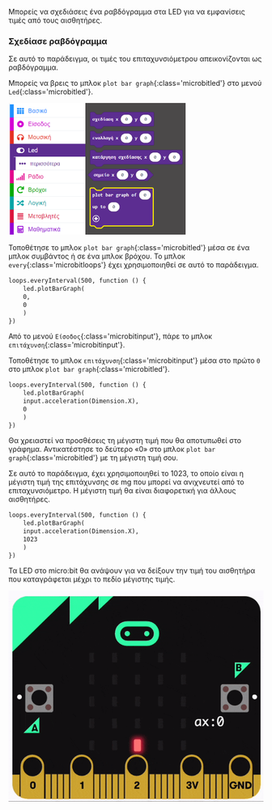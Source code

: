 Μπορείς να σχεδιάσεις ένα ραβδόγραμμα στα LED για να εμφανίσεις τιμές από τους αισθητήρες.

### Σχεδίασε ραβδόγραμμα

Σε αυτό το παράδειγμα, οι τιμές του επιταχυνσιόμετρου απεικονίζονται ως ραβδόγραμμα.

Μπορείς να βρεις το μπλοκ `plot bar graph`{:class='microbitled'} στο μενού `Led`{:class='microbitled'}.

<img src="images/led-menu.png" alt="The Led menu with the 'plot bar graph' block highlighted." width="350"/>

Τοποθέτησε το μπλοκ `plot bar graph`{:class='microbitled'} μέσα σε ένα μπλοκ συμβάντος ή σε ένα μπλοκ βρόχου. Το μπλοκ `every`{:class='microbitloops'} έχει χρησιμοποιηθεί σε αυτό το παράδειγμα.

```microbit
loops.everyInterval(500, function () {
    led.plotBarGraph(
    0,
    0
    )
})
```

Από το μενού `Είσοδος`{:class='microbitinput'}, πάρε το μπλοκ `επιτάχυνση`{:class='microbitinput'}.

Τοποθέτησε το μπλοκ `επιτάχυνση`{:class='microbitinput'} μέσα στο πρώτο `0` στο μπλοκ `plot bar graph`{:class='microbitled'}.

```microbit
loops.everyInterval(500, function () {
    led.plotBarGraph(
    input.acceleration(Dimension.X),
    0
    )
})
```

Θα χρειαστεί να προσθέσεις τη μέγιστη τιμή που θα αποτυπωθεί στο γράφημα. Αντικατέστησε το δεύτερο «0» στο μπλοκ `plot bar graph`{:class='microbitled'} με τη μέγιστη τιμή σου.

Σε αυτό το παράδειγμα, έχει χρησιμοποιηθεί το 1023, το οποίο είναι η μέγιστη τιμή της επιτάχυνσης σε mg που μπορεί να ανιχνευτεί από το επιταχυνσιόμετρο. Η μέγιστη τιμή θα είναι διαφορετική για άλλους αισθητήρες.

```microbit
loops.everyInterval(500, function () {
    led.plotBarGraph(
    input.acceleration(Dimension.X),
    1023
    )
})
```

Τα LED στο micro:bit θα ανάψουν για να δείξουν την τιμή του αισθητήρα που καταγράφεται μέχρι το πεδίο μέγιστης τιμής.

![Η οθόνη LED ανάβει για να δείξει τις τιμές από τον αισθητήρα που καταγράφεται.](images/led-display.gif)
